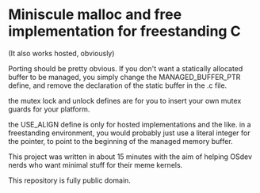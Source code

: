 # Miniscule malloc and free implementation for freestanding C

(It also works hosted, obviously)

Porting should be pretty obvious. If you don't want a statically allocated buffer to be managed, 
you simply change the MANAGED_BUFFER_PTR define, and remove the declaration of the static buffer in the .c file.

the mutex lock and unlock defines are for you to insert your own mutex guards for your platform.

the USE_ALIGN define is only for hosted implementations and the like. in a freestanding environment, you would
probably just use a literal integer for the pointer, to point to the beginning of the managed memory buffer.

This project was written in about 15 minutes with the aim of helping OSdev nerds who want minimal stuff
for their meme kernels.

This repository is fully public domain.
